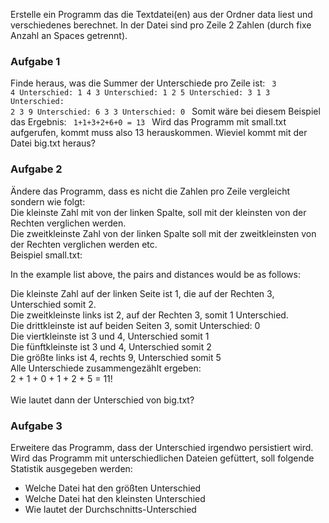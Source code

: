 Erstelle ein Programm das die Textdatei(en) aus der Ordner data liest und verschiedenes berechnet.
In der Datei sind pro Zeile 2 Zahlen (durch fixe Anzahl an Spaces getrennt).

### Aufgabe 1 ###
Finde heraus, was die Summer der Unterschiede pro Zeile ist:
<code>
3   4          Unterschied: 1
4   3          Unterschied: 1 
2   5          Unterschied: 3
1   3          Unterschied: 2
3   9          Unterschied: 6
3   3          Unterschied: 0
</code>
Somit wäre bei diesem Beispiel das Ergebnis:
<code>
1+1+3+2+6+0 = 13
</code>
Wird das Programm mit small.txt aufgerufen, kommt muss also 13 herauskommen. 
Wieviel kommt mit der Datei big.txt heraus?

### Aufgabe 2 ###
Ändere das Programm, dass es nicht die Zahlen pro Zeile vergleicht sondern wie folgt:<br>
Die kleinste Zahl mit von der linken Spalte, soll mit der kleinsten von der Rechten verglichen werden.<br>
Die zweitkleinste Zahl von der linken Spalte soll mit der zweitkleinsten von der Rechten verglichen werden etc.<br>
Beispiel small.txt:

In the example list above, the pairs and distances would be as follows:

Die kleinste Zahl auf der linken Seite ist 1, die auf der Rechten 3, Unterschied somit 2.<br>
Die zweitkleinste links ist 2, auf der Rechten 3, somit 1 Unterschied.<br>
Die drittkleinste ist auf beiden Seiten 3, somit Unterschied: 0<br>
Die viertkleinste ist 3 und 4, Unterschied somit 1<br>
Die fünftkleinste ist 3 und 4, Unterschied somit 2<br>
Die größte links ist 4, rechts 9, Unterschied somit 5<br>
Alle Unterschiede zusammengezählt ergeben:<br>
2 + 1 + 0 + 1 + 2 + 5 = 11!<br>
<br>
Wie lautet dann der Unterschied von big.txt?

### Aufgabe 3 ####
Erweitere das Programm, dass der Unterschied irgendwo persistiert wird. Wird das Programm mit unterschiedlichen Dateien gefüttert, soll 
folgende Statistik ausgegeben werden:<br>
<ul>
<li>Welche Datei hat den größten Unterschied</li>
<li>Welche Datei hat den kleinsten Unterschied</li>
<li>Wie lautet der Durchschnitts-Unterschied</li>
</ul>
